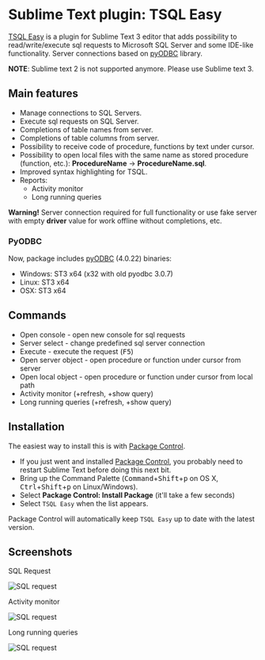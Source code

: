 # Sublime Text plugin: TSQL Easy

[TSQL Easy](https://github.com/tosher/TSQLEasy) is a plugin for Sublime Text 3 editor that adds possibility to read/write/execute sql requests to Microsoft SQL Server and some IDE-like functionality.
Server connections based on [pyODBC](https://code.google.com/p/pyodbc/) library.

**NOTE**: Sublime text 2 is not supported anymore. Please use Sublime text 3.

## Main features
* Manage connections to SQL Servers.
* Execute sql requests on SQL Server.
* Completions of table names from server.
* Completions of table columns from server.
* Possibility to receive code of procedure, functions by text under cursor.
* Possibility to open local files with the same name as stored procedure (function, etc.): **ProcedureName** -> **ProcedureName.sql**.
* Improved syntax highlighting for TSQL.
* Reports: 
    - Activity monitor
    - Long running queries

**Warning!** Server connection required for full functionality or use fake server with empty **driver** value for work offline without completions, etc.

### PyODBC
Now, package includes [pyODBC](https://code.google.com/p/pyodbc/) (4.0.22) binaries:

* Windows: ST3 x64 (x32 with old pyodbc 3.0.7)
* Linux: ST3 x64
* OSX: ST3 x64

## Commands
* Open console - open new console for sql requests
* Server select - change predefined sql server connection
* Execute - execute the request (<kbd>F5</kbd>)
* Open server object - open procedure or function under cursor from server
* Open local object - open procedure or function under cursor from local path
* Activity monitor (+refresh, +show query)
* Long running queries (+refresh, +show query)

## Installation
The easiest way to install this is with [Package Control](https://packagecontrol.io/packages/TSQLEasy).

* If you just went and installed [Package Control](https://packagecontrol.io/installation), you probably need to restart Sublime Text before doing this next bit.
* Bring up the Command Palette (<kbd>Command</kbd>+<kbd>Shift</kbd>+<kbd>p</kbd> on OS X, <kbd>Ctrl</kbd>+<kbd>Shift</kbd>+<kbd>p</kbd> on Linux/Windows).
* Select **Package Control: Install Package** (it'll take a few seconds)
* Select `TSQL Easy` when the list appears.

Package Control will automatically keep `TSQL Easy` up to date with the latest version.

## Screenshots

SQL Request

![SQL request](https://raw.githubusercontent.com/wiki/tosher/TSQLEasy/images/tsql_easy_scr1.png)

Activity monitor

![SQL request](https://raw.githubusercontent.com/wiki/tosher/TSQLEasy/images/tsql_easy_scr2.png)

Long running queries

![SQL request](https://raw.githubusercontent.com/wiki/tosher/TSQLEasy/images/tsql_easy_scr3.png)
